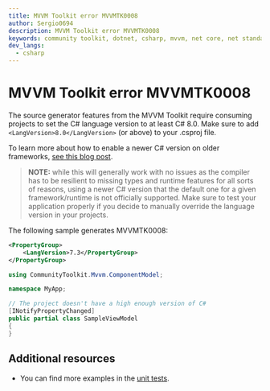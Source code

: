 ```yaml
---
title: MVVM Toolkit error MVVMTK0008
author: Sergio0694
description: MVVM Toolkit error MVVMTK0008
keywords: community toolkit, dotnet, csharp, mvvm, net core, net standard, source generators
dev_langs:
  - csharp
---
```


# MVVM Toolkit error MVVMTK0008

The source generator features from the MVVM Toolkit require consuming projects to set the C# language version to at least C# 8.0. Make sure to add `<LangVersion>8.0</LangVersion>` (or above) to your .csproj file.

To learn more about how to enable a newer C# version on older frameworks, [see this blog post](https://sergiopedri.medium.com/enabling-and-using-c-9-features-on-older-and-unsupported-runtimes-ce384d8debb).

> **NOTE:** while this will generally work with no issues as the compiler has to be resilient to missing types and runtime features for all sorts of reasons, using a newer C# version that the default one for a given framework/runtime is not officially supported. Make sure to test your application properly if you decide to manually override the language version in your projects.

The following sample generates MVVMTK0008:

```xml
<PropertyGroup>
    <LangVersion>7.3</PropertyGroup>
</PropertyGroup>
```
```csharp
using CommunityToolkit.Mvvm.ComponentModel;

namespace MyApp;

// The project doesn't have a high enough version of C#
[INotifyPropertyChanged]
public partial class SampleViewModel
{
}
```

## Additional resources

- You can find more examples in the [unit tests](https://github.com/CommunityToolkit/dotnet/tree/main/tests/CommunityToolkit.Mvvm.SourceGenerators.UnitTests).
